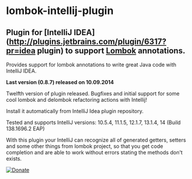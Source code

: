 lombok-intellij-plugin
======================

## Plugin for [IntelliJ IDEA](http://plugins.jetbrains.com/plugin/6317?pr=idea plugin) to support [Lombok](http://code.google.com/p/projectlombok/) annotations. ##

Provides support for lombok annotations to write great Java code with IntelliJ IDEA.

**Last version (0.8.7) released on 10.09.2014**

Twelfth version of plugin released. Bugfixes and initial support for some cool lombok and delombok refactoring actions with Intellij!

Install it automatically from IntelliJ Idea plugin repository.

Tested and supports IntelliJ versions: 10.5.4, 11.1.5, 12.1.7, 13.1.4, 14 (Build 138.1696.2 EAP)

With this plugin your IntelliJ can recognize all of generated getters, setters and some other things from lombok project, so that you get code completion and are able to work without errors stating the methods don't exists.



[![Donate](https://www.paypal.com/en_US/i/btn/btn_donateCC_LG.gif)](https://www.paypal.com/cgi-bin/webscr?cmd=_s-xclick&hosted_button_id=3F9HXD7A2SMCN)

